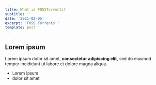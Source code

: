 ```yaml
---
title: What is FOSSTorrents?
subtitle: ''
date: '2021-02-05'
excerpt: 'FOSS Torrents '
template: post
---
```

## Lorem ipsum

Lorem ipsum dolor sit amet, **consectetur adipiscing elit**, sed do eiusmod tempor incididunt ut labore et dolore magna aliqua.

- Lorem ipsum
- dolor sit amet